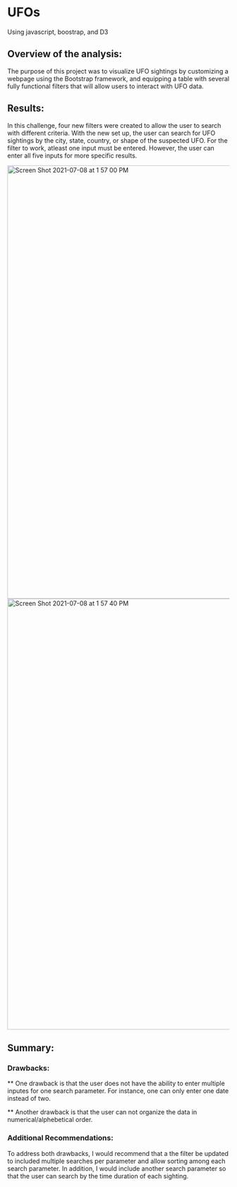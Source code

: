 # UFOs
Using javascript, boostrap, and D3

## Overview of the analysis:
The purpose of this project was to visualize UFO sightings by customizing a webpage using the Bootstrap framework, and equipping a table with several fully functional filters that will allow users to interact with UFO data.

## Results:

In this challenge, four new filters were created to allow the user to search with different criteria. With the new set up, the user can search for UFO sightings by the city, state, country, or shape of the suspected UFO. For the filter to work, atleast one input must be entered. However, the user can enter all five inputs for more specific results. 

<img width="981" alt="Screen Shot 2021-07-08 at 1 57 00 PM" src="https://user-images.githubusercontent.com/82424250/124977366-02fcc180-dff6-11eb-9e5f-e40d680d60b2.png">

<img width="976" alt="Screen Shot 2021-07-08 at 1 57 40 PM" src="https://user-images.githubusercontent.com/82424250/124977381-05f7b200-dff6-11eb-94b3-d6badf48eb0b.png">

## Summary:

### Drawbacks:

** One drawback is that the user does not have the ability to enter multiple inputes for one search parameter. For instance, one can only enter one date instead of two. 

** Another drawback is that the user can not organize the data in numerical/alphebetical order.

### Additional Recommendations:

To address both drawbacks, I would recommend that a the filter be updated to included multiple searches per parameter and allow sorting among each search parameter. In addition, I would include another search parameter so that the user can search by the time duration of each sighting. 
